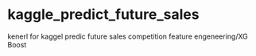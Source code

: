 # kaggle_predict_future_sales
kenerl for kaggel predic future sales competition
feature engeneering/XG Boost
